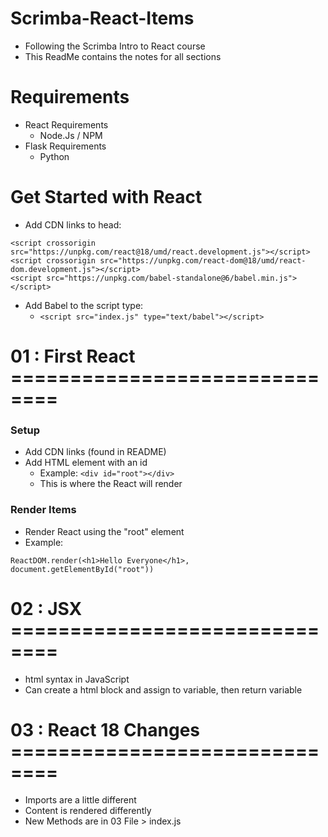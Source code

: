 # Scrimba-React-Items

- Following the Scrimba Intro to React course
- This ReadMe contains the notes for all sections

# Requirements

- React Requirements
  - Node.Js / NPM
- Flask Requirements
  - Python

# Get Started with React

- Add CDN links to head:
```
<script crossorigin src="https://unpkg.com/react@18/umd/react.development.js"></script>
<script crossorigin src="https://unpkg.com/react-dom@18/umd/react-dom.development.js"></script>
<script src="https://unpkg.com/babel-standalone@6/babel.min.js"></script>
```
- Add Babel to the script type:
  - `<script src="index.js" type="text/babel"></script>`

# 01 : First React ==============================

### Setup

- Add CDN links (found in README)
- Add HTML element with an id
  - Example: `<div id="root"></div>`
  - This is where the React will render

### Render Items

- Render React using the "root" element
- Example:
```
ReactDOM.render(<h1>Hello Everyone</h1>, document.getElementById("root"))
```

# 02 : JSX ==============================

- html syntax in JavaScript
- Can create a html block and assign to variable, then return variable

# 03 : React 18 Changes ==============================

- Imports are a little different
- Content is rendered differently
- New Methods are in 03 File > index.js